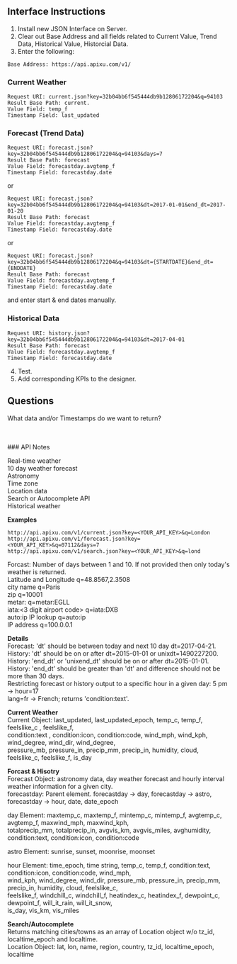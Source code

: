 ## Interface Instructions

1. Install new JSON Interface on Server.</br>
2. Clear out Base Address and all fields related to Current Value, Trend Data, Historical Value, Historcial Data.</br>
3. Enter the following:</br>
```
Base Address: https://api.apixu.com/v1/
```

### Current Weather
```
Request URI: current.json?key=32b04bb6f545444db9b12806172204&q=94103
Result Base Path: current.
Value Field: temp_f
Timestamp Field: last_updated
```

### Forecast (Trend Data)</h3>
```
Request URI: forecast.json?key=32b04bb6f545444db9b12806172204&q=94103&days=7
Result Base Path: forecast
Value Field: forecastday.avgtemp_f
Timestamp Field: forecastday.date
```
or
```
Request URI: forecast.json?key=32b04bb6f545444db9b12806172204&q=94103&dt=2017-01-01&end_dt=2017-01-20
Result Base Path: forecast
Value Field: forecastday.avgtemp_f
Timestamp Field: forecastday.date
```
or
```
Request URI: forecast.json?key=32b04bb6f545444db9b12806172204&q=94103&dt={STARTDATE}&end_dt={ENDDATE}
Result Base Path: forecast
Value Field: forecastday.avgtemp_f
Timestamp Field: forecastday.date
```
and enter start & end dates manually.
### Historical Data
```
Request URI: history.json?key=32b04bb6f545444db9b12806172204&q=94103&dt=2017-04-01
Result Base Path: forecast
Value Field: forecastday.avgtemp_f
Timestamp Field: forecastday.date
```

4. Test.
5. Add corresponding KPIs to the designer.

## Questions
What data and/or Timestamps do we want to return?

</br>
</br>
### API Notes

Real-time weather</br>
10 day weather forecast</br>
Astronomy</br>
Time zone</br>
Location data</br>
Search or Autocomplete API</br>
Historical weather</br>

<b>Examples</b>
```
http://api.apixu.com/v1/current.json?key=<YOUR_API_KEY>&q=London
http://api.apixu.com/v1/forecast.json?key=<YOUR_API_KEY>&q=07112&days=7
http://api.apixu.com/v1/search.json?key=<YOUR_API_KEY>&q=lond
```
Forcast: Number of days between 1 and 10. If not provided then only today's weather is returned.</br>
Latitude and Longitude q=48.8567,2.3508</br>
city name q=Paris</br>
zip q=10001</br>
metar:<metar code> q=metar:EGLL</br>
iata:<3 digit airport code> q=iata:DXB</br>
auto:ip IP lookup q=auto:ip</br>
IP address q=100.0.0.1</br>

<b>Details</b></br>
Forecast: 'dt' should be between today and next 10 day dt=2017-04-21.</br>
History: 'dt' should be on or after dt=2015-01-01 or unixdt=1490227200.</br>
History: 'end_dt' or 'unixend_dt' should be on or after dt=2015-01-01.</br>
History: 'end_dt' should be greater than 'dt' and difference should not be more than 30 days.</br>
Restricting forecast or history output to a specific hour in a given day: 5 pm -> hour=17</br>
lang=fr -> French; returns 'condition:text'.

<b>Current Weather</b></br>
Current Object: last_updated, last_updated_epoch, temp_c, temp_f, feelslike_c	, feelslike_f,</br>
condition:text	, condition:icon, condition:code, wind_mph, wind_kph, wind_degree, wind_dir, wind_degree,</br>
pressure_mb, pressure_in, precip_mm, precip_in, humidity, cloud, feelslike_c, feelslike_f, is_day

<b>Forcast & Hisotry</b></br>
Forecast Object: astronomy data, day weather forecast and hourly interval weather information for a given city.</br>
forecastday: Parent element. forecastday -> day, forecastday -> astro, forecastday -> hour, date, date_epoch

day Element: maxtemp_c, maxtemp_f, mintemp_c, mintemp_f, avgtemp_c, avgtemp_f, maxwind_mph, maxwind_kph,</br>
totalprecip_mm, totalprecip_in, avgvis_km, avgvis_miles, avghumidity, condition:text, condition:icon, condition:code

astro Element: sunrise, sunset, moonrise, moonset

hour Element: time_epoch, time	string, temp_c, temp_f, condition:text, condition:icon, condition:code, wind_mph,</br> 
wind_kph, wind_degree, wind_dir, pressure_mb, pressure_in, precip_mm, precip_in, humidity, cloud, feelslike_c,</br> 
feelslike_f, windchill_c, windchill_f, heatindex_c, heatindex_f, dewpoint_c, dewpoint_f, will_it_rain, will_it_snow,</br>
is_day, vis_km, vis_miles

<b>Search/Autocomplete</b></br>
Returns matching cities/towns as an array of Location object w/o tz_id, localtime_epoch and localtime.</br>
Location Object: lat, lon, name, region, country, tz_id, localtime_epoch, localtime
